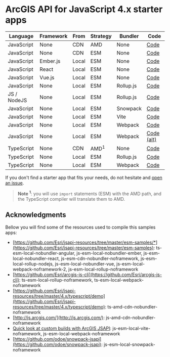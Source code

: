 # ArcGIS API for JavaScript 4.x starter apps

|Language|Framework|From|Strategy|Bundler|Code|
|---|---|---|---|---|---|
|JavaScript|None|CDN|AMD|None|[Code](./js-amd-cdn-nobundler-noframework)
|JavaScript|None|CDN|ESM|None|[Code](./js-esm-cdn-nobundler-noframework)
|JavaScript|Ember.js|Local|ESM|None|[Code](./js-esm-local-nobundler-ember)
|JavaScript|React|Local|ESM|None|[Code](./js-esm-local-nobundler-react)
|JavaScript|Vue.js|Local|ESM|None|[Code](./js-esm-local-nobundler-vue)
|JavaScript|None|Local|ESM|Rollup.js|[Code](./js-esm-local-rollup-noframework)
|JS / NodeJS|None|Local|ESM|Rollup.js|[Code](./js-esm-local-rollup-nodejs)
|JavaScript|None|Local|ESM|Snowpack|[Code](./js-esm-local-snowpack-noframework)
|JavaScript|None|Local|ESM|Vite|[Code](./js-esm-local-vite-noframework/README.md)
|JavaScript|None|Local|ESM|Webpack|[Code](./js-esm-local-webpack-noframework/README.md)
|JavaScript|None|Local|ESM|Webpack|[Code (alt)](./js-esm-local-webpack-noframework-2/README.md)
|TypeScript|None|CDN|AMD<sup>1</sup>|None|[Code](./ts-amd-cdn-nobundler-noframework/README.md)
|TypeScript|None|Local|ESM|Rollup.js|[Code](./ts-esm-local-rollup-noframework)
|TypeScript|None|Local|ESM|Webpack|[Code](./ts-esm-local-webpack-noframework)

If you don't find a starter app that fits your needs, do not hesitate and [open an issue](https://github.com/hhkaos/arcgis-js-api-starter-apps/issues).

> **Note <sup>1</sup>**: you will use `import` statements (ESM) with the AMD path, and the TypeScript compiler will translate them to AMD.

## Acknowledgments

Bellow you will find some of the resources used to compile this samples apps:

* [https://github.com/Esri/jsapi-resources/tree/master/esm-samples/*](https://github.com/Esri/jsapi-resources/tree/master/esm-samples): ts-esm-local-nobundler-angular, js-esm-local-nobundler-ember, js-esm-local-nobundler-react, js-esm-cdn-nobundler-noframework, js-esm-local-rollup-nodejs, js-esm-local-nobundler-vue, js-esm-local-webpack-noframework-2, js-esm-local-rollup-noframework
* [https://github.com/Esri/arcgis-js-cli](https://github.com/Esri/arcgis-js-cli): ts-esm-local-rollup-noframework, ts-esm-local-webpack-noframework
* [https://github.com/Esri/jsapi-resources/tree/master/4.x/typescript/demo](https://github.com/Esri/jsapi-resources/tree/master/4.x/typescript/demo): ts-amd-cdn-nobundler-noframework
* [http://js.arcgis.com/](http://js.arcgis.com/): js-amd-cdn-nobundler-noframework
* [Quick look at custom builds with ArcGIS JSAPI](https://www.youtube.com/watch?v=VmzjaGfBRyo): js-esm-local-vite-noframework, js-esm-local-webpack-noframework
* [https://github.com/odoe/snowpack-jsapi](https://github.com/odoe/snowpack-jsapi): js-esm-local-snowpack-noframework
